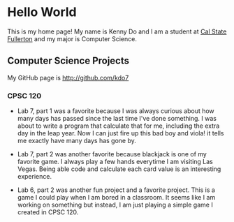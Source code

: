 # Hello World

This is my home page! My name is Kenny Do and I am a student at [Cal State Fullerton](http://www.fullerton.edu/) and my major is Computer Science.

## Computer Science Projects

My GitHub page is http://github.com/kdo7

### CPSC 120

* Lab 7, part 1 was a favorite because I was always curious about how many days has passed since the last time I've done something.  I was about to write a program that calculate that for me, including the extra day in the leap year.  Now I can just fire up this bad boy and viola! it tells me exactly have many days has gone by. 

* Lab 7, part 2 was another favorite because blackjack is one of my favorite game.  I always play a few hands everytime I am visiting Las Vegas.  Being able code and calculate each card value is an interesting experience.  

* Lab 6, part 2 was another fun project and a favorite project.  This is a game I could play when I am bored in a classroom.  It seems like I am working on something but instead, I am just playing a simple game I created in CPSC 120.